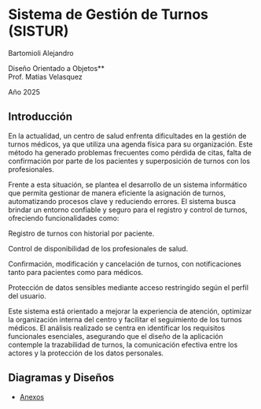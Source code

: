   # **Sistema de Gestión de Turnos (SISTUR)**

Bartomioli Alejandro  

Diseño Orientado a Objetos**  
Prof. Matias Velasquez  

Año 2025  


## Introducción

En la actualidad, un centro de salud enfrenta dificultades en la gestión de turnos médicos, ya que utiliza una agenda física para su organización. Este método ha generado problemas frecuentes como pérdida de citas, falta de confirmación por parte de los pacientes y superposición de turnos con los profesionales.

Frente a esta situación, se plantea el desarrollo de un sistema informático que permita gestionar de manera eficiente la asignación de turnos, automatizando procesos clave y reduciendo errores. El sistema busca brindar un entorno confiable y seguro para el registro y control de turnos, ofreciendo funcionalidades como:

Registro de turnos con historial por paciente.

Control de disponibilidad de los profesionales de salud.

Confirmación, modificación y cancelación de turnos, con notificaciones tanto para pacientes como para médicos.

Protección de datos sensibles mediante acceso restringido según el perfil del usuario.

Este sistema está orientado a mejorar la experiencia de atención, optimizar la organización interna del centro y facilitar el seguimiento de los turnos médicos. El análisis realizado se centra en identificar los requisitos funcionales esenciales, asegurando que el diseño de la aplicación contemple la trazabilidad de turnos, la comunicación efectiva entre los actores y la protección de los datos personales.

## Diagramas y Diseños

- [Anexos](anexos.md)
      
